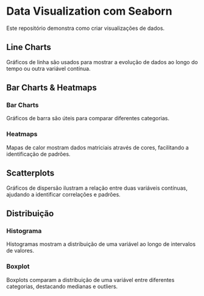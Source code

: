 # Data Visualization com Seaborn

Este repositório demonstra como criar visualizações de dados.

## Line Charts

Gráficos de linha são usados para mostrar a evolução de dados ao longo do tempo ou outra variável contínua.

## Bar Charts & Heatmaps

### Bar Charts

Gráficos de barra são úteis para comparar diferentes categorias.

### Heatmaps

Mapas de calor mostram dados matriciais através de cores, facilitando a identificação de padrões.

## Scatterplots

Gráficos de dispersão ilustram a relação entre duas variáveis contínuas, ajudando a identificar correlações e padrões.

## Distribuição

### Histograma

Histogramas mostram a distribuição de uma variável ao longo de intervalos de valores.

### Boxplot

Boxplots comparam a distribuição de uma variável entre diferentes categorias, destacando medianas e outliers.